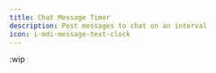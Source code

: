 ```yaml
---
title: Chat Message Timer
description: Post messages to chat on an interval
icon: i-mdi-message-text-clock
---
```


:wip